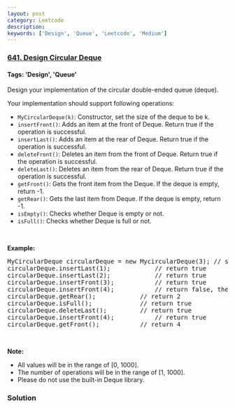 ```yaml
---
layout: post
category: Leetcode
description: 
keywords: ['Design', 'Queue', 'Leetcode', 'Medium']
---
```

### [641. Design Circular Deque](https://leetcode.com/problems/design-circular-deque)

#### Tags: 'Design', 'Queue'

<div class="content__u3I1 question-content__JfgR"><div><p>Design your implementation of the circular double-ended queue (deque).</p>
<p>Your implementation should support following operations:</p>
<ul>
<li><code>MyCircularDeque(k)</code>: Constructor, set the size of the deque to be k.</li>
<li><code>insertFront()</code>: Adds an item at the front of Deque. Return true if the operation is successful.</li>
<li><code>insertLast()</code>: Adds an item at the rear of Deque. Return true if the operation is successful.</li>
<li><code>deleteFront()</code>: Deletes an item from the front of Deque. Return true if the operation is successful.</li>
<li><code>deleteLast()</code>: Deletes an item from the rear of Deque. Return true if the operation is successful.</li>
<li><code>getFront()</code>: Gets the front item from the Deque. If the deque is empty, return -1.</li>
<li><code>getRear()</code>: Gets the last item from Deque. If the deque is empty, return -1.</li>
<li><code>isEmpty()</code>: Checks whether Deque is empty or not. </li>
<li><code>isFull()</code>: Checks whether Deque is full or not.</li>
</ul>
<p> </p>
<p><strong>Example:</strong></p>
<pre>MyCircularDeque circularDeque = new MycircularDeque(3); // set the size to be 3
circularDeque.insertLast(1);			// return true
circularDeque.insertLast(2);			// return true
circularDeque.insertFront(3);			// return true
circularDeque.insertFront(4);			// return false, the queue is full
circularDeque.getRear();  			// return 2
circularDeque.isFull();				// return true
circularDeque.deleteLast();			// return true
circularDeque.insertFront(4);			// return true
circularDeque.getFront();			// return 4
</pre>
<p> </p>
<p><strong>Note:</strong></p>
<ul>
<li>All values will be in the range of [0, 1000].</li>
<li>The number of operations will be in the range of [1, 1000].</li>
<li>Please do not use the built-in Deque library.</li>
</ul>
</div></div>

### Solution
